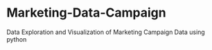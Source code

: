 # Marketing-Data-Campaign
Data Exploration and Visualization of Marketing Campaign Data using python
